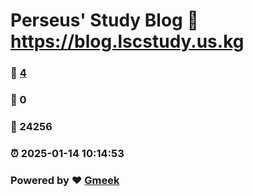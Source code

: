 # Perseus' Study Blog :link: https://blog.lscstudy.us.kg 
### :page_facing_up: [4](https://blog.lscstudy.us.kg/tag.html) 
### :speech_balloon: 0 
### :hibiscus: 24256 
### :alarm_clock: 2025-01-14 10:14:53 
### Powered by :heart: [Gmeek](https://github.com/Meekdai/Gmeek)
